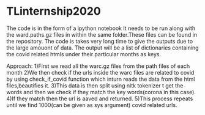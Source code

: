 # TLinternship2020
The code is in the form of a ipython notebook
It needs to be run along with the ward.paths.gz files in within the same folder.These files can be found in the repository.
The code is takes very long time to give the outputs due to the large amouont of data.
The output will be a list of dictionaries containing the covid related htmls under their particular months as keys.

Approach:
1)First we read all the warc.gz files from the path files of each month 
2)We then check if the urls inside the warc files are related to covid by using check_if_covid function which inturn reads the data
from the html files,beautifies it.
3)This data is then split using nltk tokenizer t get the words and then we check if they match the key words(corona in this case).
4)If they match then the url is aaved and returned.
5)This process repeats until we find 1000(can be given as sys argument) covid related urls.
